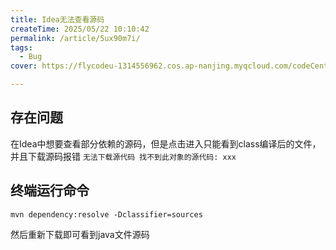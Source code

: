 ```yaml
---
title: Idea无法查看源码
createTime: 2025/05/22 10:10:42
permalink: /article/5ux90m7i/
tags:
  - Bug
cover: https://flycodeu-1314556962.cos.ap-nanjing.myqcloud.com/codeCenterImg/%E5%BE%AE%E4%BF%A1%E5%9B%BE%E7%89%87_20250528102535.jpg

---
```



## 存在问题

在Idea中想要查看部分依赖的源码，但是点击进入只能看到class编译后的文件，并且下载源码报错
`无法下载源代码
找不到此对象的源代码: xxx
`
## 终端运行命令
```
mvn dependency:resolve -Dclassifier=sources
```

然后重新下载即可看到java文件源码